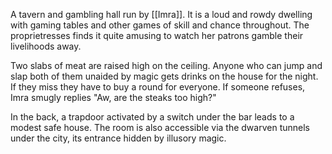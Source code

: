 A tavern and gambling hall run by [[Imra]]. It is a loud and rowdy dwelling with gaming tables and other games of skill and chance throughout. The proprietresses finds it quite amusing to watch her patrons gamble their livelihoods away.

Two slabs of meat are raised high on the ceiling. Anyone who can jump and slap both of them unaided by magic gets drinks on the house for the night. If they miss they have to buy a round for everyone. If someone refuses, Imra smugly replies "Aw, are the steaks too high?"

In the back, a trapdoor activated by a switch under the bar leads to a modest safe house. The room is also accessible via the dwarven tunnels under the city, its entrance hidden by illusory magic.
